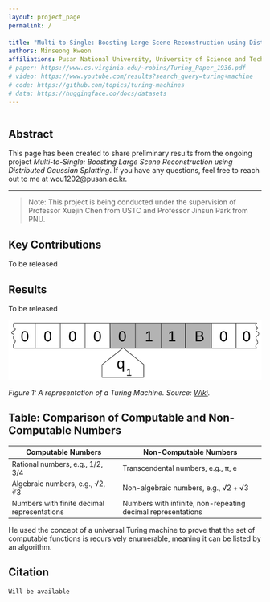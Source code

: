 ```yaml
---
layout: project_page
permalink: /

title: "Multi-to-Single: Boosting Large Scene Reconstruction using Distributed Gaussian Splatting"
authors: Minseong Kweon
affiliations: Pusan National University, University of Science and Technology of China
# paper: https://www.cs.virginia.edu/~robins/Turing_Paper_1936.pdf
# video: https://www.youtube.com/results?search_query=turing+machine
# code: https://github.com/topics/turing-machines
# data: https://huggingface.co/docs/datasets
---
```


<!-- Using HTML to center the abstract -->
<div class="columns is-centered has-text-centered">
    <div class="column is-four-fifths">
        <h2>Abstract</h2>
        <div class="content has-text-justified">
This page has been created to share preliminary results from the ongoing project <em>Multi-to-Single: Boosting Large Scene Reconstruction using Distributed Gaussian Splatting</em>. If you have any questions, feel free to reach out to me at wou1202@pusan.ac.kr.
        </div>
    </div>
</div>

---

> Note: This project is being conducted under the supervision of Professor Xuejin Chen from USTC and Professor Jinsun Park from PNU.

## Key Contributions

To be released

## Results

To be released

![Turing Machine](/static/image/Turing_machine.png)

_Figure 1: A representation of a Turing Machine. Source: [Wiki](https://en.wikipedia.org/wiki/Turing_machine)._

## Table: Comparison of Computable and Non-Computable Numbers

| Computable Numbers                          | Non-Computable Numbers                                       |
| ------------------------------------------- | ------------------------------------------------------------ |
| Rational numbers, e.g., 1/2, 3/4            | Transcendental numbers, e.g., π, e                           |
| Algebraic numbers, e.g., √2, ∛3             | Non-algebraic numbers, e.g., √2 + √3                         |
| Numbers with finite decimal representations | Numbers with infinite, non-repeating decimal representations |

He used the concept of a universal Turing machine to prove that the set of computable functions is recursively enumerable, meaning it can be listed by an algorithm.

## Citation

```
Will be available
```
